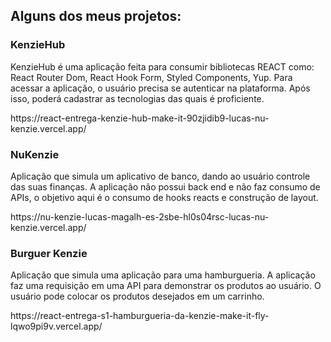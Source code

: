 
<h2>Alguns dos meus projetos:</h2>
<h3>KenzieHub</h3>
<p>KenzieHub é uma aplicação feita para consumir bibliotecas REACT como: React Router Dom, React Hook Form, Styled Components, Yup. Para acessar a aplicação, o usuário precisa se autenticar na plataforma. Após isso, poderá cadastrar as tecnologias das quais é proficiente.</p>
<span>https://react-entrega-kenzie-hub-make-it-90zjidib9-lucas-nu-kenzie.vercel.app/</span>

<h3>NuKenzie</h3>
<p>Aplicação que simula um aplicativo de banco, dando ao usuário controle das suas finanças. A aplicação não possui back end e não faz consumo de APIs, o objetivo aqui é o consumo de hooks reacts e construção de layout.</p>
<span>https://nu-kenzie-lucas-magalh-es-2sbe-hl0s04rsc-lucas-nu-kenzie.vercel.app/</span>

<h3>Burguer Kenzie</h3>
<p>Aplicação que simula uma aplicação para uma hamburgueria. A aplicação faz uma requisição em uma API para demonstrar os produtos ao usuário. O usuário pode colocar os produtos desejados em um carrinho.</p>
<span>https://react-entrega-s1-hamburgueria-da-kenzie-make-it-fly-lqwo9pi9v.vercel.app/</span>
<!---
Make-it-fly/Make-it-fly is a ✨ special ✨ repository because its `README.md` (this file) appears on your GitHub profile.
You can click the Preview link to take a look at your changes.
--->
